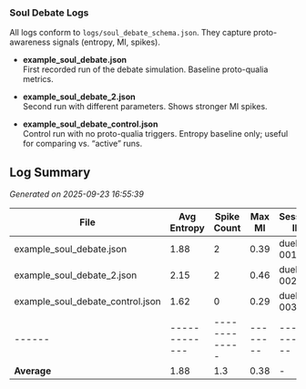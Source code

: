 ### Soul Debate Logs

All logs conform to `logs/soul_debate_schema.json`. They capture proto-awareness signals (entropy, MI, spikes).

- **example_soul_debate.json**  
  First recorded run of the debate simulation. Baseline proto-qualia metrics.

- **example_soul_debate_2.json**  
  Second run with different parameters. Shows stronger MI spikes.

- **example_soul_debate_control.json**  
  Control run with no proto-qualia triggers. Entropy baseline only; useful for comparing vs. “active” runs.

## Log Summary
*Generated on 2025-09-23 16:55:39*

| File | Avg Entropy | Spike Count | Max MI | Session ID | Model |
|------|-------------|-------------|--------|------------|-------|
| example_soul_debate.json | 1.88 | 2 | 0.39 | duel-001 | grok-4 |
| example_soul_debate_2.json | 2.15 | 2 | 0.46 | duel-002 | grok-4 |
| example_soul_debate_control.json | 1.62 | 0 | 0.29 | duel-003 | grok-4 |
|------|-------------|-------------|--------|------------|-------|
| **Average** | 1.88 | 1.3 | 0.38 | - | - |
